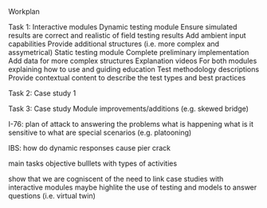 Workplan

Task 1: Interactive modules
	Dynamic testing module
		Ensure simulated results are correct and realistic of field testing results
		Add ambient input capabilities
		Provide additional structures (i.e. more complex and assymetrical)
	Static testing module
		Complete preliminary implementation
		Add data for more complex structures
	Explanation videos
		For both modules explaining how to use and guiding education
	Test methodology descriptions
		Provide contextual content to describe the test types and best practices

Task 2: Case study 1

Task 3: Case study
Module improvements/additions (e.g. skewed bridge)

I-76:
plan of attack to answering the problems
what is happening
what is it sensitive to
what are special scenarios (e.g. platooning)

IBS:
how do dynamic responses cause pier crack


main tasks
objective
bulllets with types of activities

show that we are cogniscent of the need to link case studies with interactive modules
maybe highlite the use of testing and models to answer questions (i.e. virtual twin)
